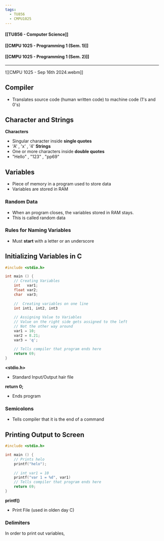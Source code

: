 ```yaml
---
tags:
  - TU856
  - CMPU1025
---
```

#### [[TU856 - Computer Science]]
#### [[CMPU 1025 - Programming 1 (Sem. 1)]]
#### [[CMPU 1025 - Programming 1 (Sem. 2)]]

---

![[CMPU 1025 - Sep 16th 2024.webm]]
## Compiler
- Translates source code (human written code) to machine code (1's and 0's)

## Character and Strings
**Characters**
- Singular character inside **single quotes**
- 'A' , 'x' , '4'
**Strings**
- One or more characters inside **double quotes**
- "Hello" , "123" , "pp69"

## Variables
- Piece of memory in a program used to store data
- Variables are stored in RAM
### Random Data
- When an program closes, the variables stored in RAM stays.
- This is called random data

### Rules for Naming Variables
- Must **start** with a letter or an underscore

## Initializing Variables in C
``` cpp
#include <stdio.h>

int main () {
	// Creating Variables
	int   var1;
	float var2;
	char  var3;
	
	//  Creating variables on one line
	int int1, int2, int3
	
	// Assigning Value to Variables
	// Value on the right side gets assigned to the left
	// Not the other way around
	var1 = 10;
	var2 = 8.21;
	var3 = 'q';
	
	// Tells compiler that program ends here
	return 69;
}
```

**<stdio.h>**
- Standard Input/Output hair file

**return 0;**
- Ends program

### Semicolons
- Tells compiler that it is the end of a command

## Printing Output to Screen

``` c
#include <stdio.h>

int main () {
	// Prints helo
	printf("helo");
	
	// int var1 = 10
	printf("var 1 = %d", var1)
	// Tells compiler that program ends here
	return 69;
}
```

**printf()**
- Print File (used in olden day C)
  
### Delimiters
In order to print out variables,